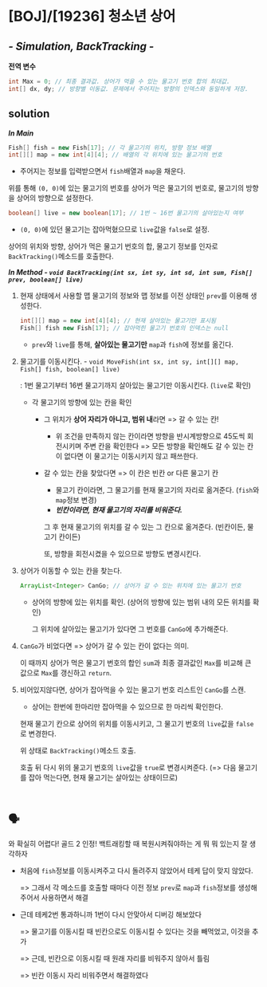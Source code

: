 # [BOJ]/[19236] 청소년 상어

## *- Simulation, BackTracking -*

**전역 변수**

```java
int Max = 0; // 최종 결과값. 상어가 먹을 수 있는 물고기 번호 합의 최대값.
int[] dx, dy; // 방향별 이동값. 문제에서 주어지는 방향의 인덱스와 동일하게 저장.
```

## solution

***In Main***

```java
Fish[] fish = new Fish[17]; // 각 물고기의 위치, 방향 정보 배열
int[][] map = new int[4][4]; // 배열의 각 위치에 있는 물고기의 번호
```

* 주어지는 정보를 입력받으면서 `fish`배열과 `map`을 채운다.

위를 통해 `(0, 0)`에 있는 물고기의 번호를 상어가 먹은 물고기의 번호로, 물고기의 방향을 상어의 방향으로 설정한다.

```java
boolean[] live = new boolean[17]; // 1번 ~ 16번 물고기의 살아있는지 여부
```

* `(0, 0)`에 있던 물고기는 잡아먹혔으므로 `live`값을 `false`로 설정.

상어의 위치와 방향, 상어가 먹은 물고기 번호의 합, 물고기 정보를 인자로 `BackTracking()`메소드를 호출한다.

***In Method - `void BackTracking(int sx, int sy, int sd, int sum, Fish[] prev, boolean[] live)`***

1. 현재 상태에서 사용할 맵 물고기의 정보와 맵 정보를 이전 상태인 `prev`를 이용해 생성한다.

   ```java
   int[][] map = new int[4][4]; // 현재 살아있는 물고기만 표시됨
   Fish[] fish new Fish[17]; // 잡아먹힌 물고기 번호의 인덱스는 null
   ```

   * `prev`와 `live`를 통해, **살아있는 물고기만** `map`과 `fish`에 정보를 옮긴다.

2. 물고기를 이동시킨다. -  `void MoveFish(int sx, int sy, int[][] map, Fish[] fish, boolean[] live)`

   : 1번 물고기부터 16번 물고기까지 살아있는 물고기만 이동시킨다. (`live`로 확인)

   * 각 물고기의 방향에 있는 칸을 확인

     * 그 위치가 **상어 자리가 아니고, 범위 내**라면 => 갈 수 있는 칸!

       * 위 조건을 만족하지 않는 칸이라면 방향을 반시계방향으로 45도씩 회전시키며 주변 칸을 확인한다 => 모든 방향을 확인해도 갈 수 있는 칸이 없다면 이 물고기는 이동시키지 않고 패쓰한다.

     * 갈 수 있는 칸을 찾았다면 => 이 칸은 빈칸 or 다른 물고기 칸

       * 물고기 칸이라면, 그 물고기를 현재 물고기의 자리로 옮겨준다. (`fish`와 `map`정보 변경)
       * ***빈칸이라면, 현재 물고기의 자리를 비워준다.***

       그 후 현재 물고기의 위치를 갈 수 있는 그 칸으로 옮겨준다. (빈칸이든, 물고기 칸이든)

       또, 방향을 회전시켰을 수 있으므로 방향도 변경시킨다.

3. 상어가 이동할 수 있는 칸을 찾는다.

   ```java
   ArrayList<Integer> CanGo; // 상어가 갈 수 있는 위치에 있는 물고기 번호
   ```

   * 상어의 방향에 있는 위치를 확인. (상어의 방향에 있는 범위 내의 모든 위치를 확인)

     그 위치에 살아있는 물고기가 있다면 그 번호를 `CanGo`에 추가해준다.

4. `CanGo`가 비었다면 => 상어가 갈 수 있는 칸이 없다는 의미.

   이 때까지 상어가 먹은 물고기 번호의 합인 `sum`과 최종 결과값인 `Max`를 비교해 큰 값으로 `Max`를 갱신하고 `return`.

5. 비어있지않다면, 상어가 잡아먹을 수 있는 물고기 번호 리스트인 `CanGo`를 스캔.

   * 상어는 한번에 한마리만 잡아먹을 수 있으므로 한 마리씩 확인한다.

   현재 물고기 칸으로 상어의 위치를 이동시키고, 그 물고기 번호의 `live`값을 `false`로 변경한다.

   위 상태로 `BackTracking()`메소드 호출.

   호출 뒤 다시 위의 물고기 번호의 `live`값을 `true`로 변경시켜준다. (=> 다음 물고기를 잡아 먹는다면, 현재 물고기는 살아있는 상태이므로)

</br>

## :speaking_head:

 와 확실히 어렵다! 골드 2 인정! 백트래킹할 때 복원시켜줘야하는 게 뭐 뭐 있는지 잘 생각하자

* 처음에 `fish`정보를 이동시켜주고 다시 돌려주지 않았어서 테케 답이 맞지 않았다.

  => 그래서 각 메소드를 호출할 때마다 이전 정보 `prev`로 `map`과 `fish`정보를 생성해주어서 사용하면서 해결

* 근데 테케2번 통과하니까 1번이 다시 안맞아서 디버깅 해보았다

  => 물고기를 이동시킬 때 빈칸으로도 이동시킬 수 있다는 것을 빼먹었고, 이것을 추가

  => 근데, 빈칸으로 이동시킬 때 원래 자리를 비워주지 않아서 틀림

  => 빈칸 이동시 자리 비워주면서 해결하였다





